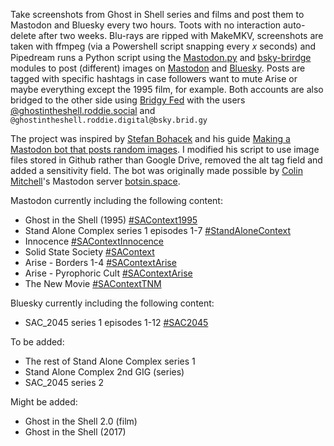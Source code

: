 Take screenshots from Ghost in Shell series and films and post them to Mastodon and Bluesky every two hours. Toots with no interaction auto-delete after two weeks. Blu-rays are ripped with MakeMKV, screenshots are taken with ffmpeg (via a Powershell script snapping every 𝑥 seconds) and Pipedream runs a Python script using the [Mastodon.py](https://pypi.org/project/Mastodon.py/) and [bsky-brirdge](https://pypi.org/project/bsky-bridge/) modules to post (different) images on [Mastodon](https://roddie.social/@ghostintheshell) and [Bluesky](https://bsky.app/profile/ghostintheshell.roddie.digital). Posts are tagged with specific hashtags in case followers want to mute Arise or maybe everything except the 1995 film, for example. Both accounts are also bridged to the other side using [Bridgy Fed](https://fed.brid.gy/) with the users [@ghostintheshell.roddie.social](https://bsky.app/profile/ghostintheshell.roddie.social) and `@ghostintheshell.roddie.digital@bsky.brid.gy`

The project was inspired by [Stefan Bohacek](https://stefanbohacek.online/@stefan) and his guide [Making a Mastodon bot that posts random images](https://botwiki.org/resource/tutorial/making-a-mastodon-bot-that-posts-random-images/). I modified his script to use image files stored in Github rather than Google Drive, removed the alt tag field and added a sensitivity field. The bot was originally made possible by [Colin Mitchell](https://muffin.industries/@colin)'s Mastodon server [botsin.space](https://botsin.space).

Mastodon currently including the following content:

- Ghost in the Shell (1995) [#SAContext1995](https://roddie.social/tags/SAContext1995)
- Stand Alone Complex series 1 episodes 1-7 [#StandAloneContext](https://roddie.social/tags/StandAloneContext)
- Innocence [#SAContextInnocence](https://roddie.social/tags/SAContextInnocence)
- Solid State Society [#SAContext](https://roddie.social/tags/SAContext)
- Arise - Borders 1-4 [#SAContextArise](https://roddie.social/tags/SAContextArise)
- Arise - Pyrophoric Cult [#SAContextArise](https://roddie.social/tags/SAContextArise)
- The New Movie [#SAContextTNM](https://roddie.social/tags/SAContextTNM)

Bluesky currently including the following content:

- SAC_2045 series 1 episodes 1-12 [#SAC2045](https://bsky.app/hashtag/SAC2045)

To be added:

- The rest of Stand Alone Complex series 1
- Stand Alone Complex 2nd GIG (series)
- SAC_2045 series 2

Might be added:

- Ghost in the Shell 2.0 (film)
- Ghost in the Shell (2017)

